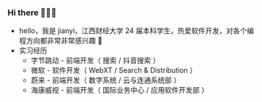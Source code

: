 ### Hi there 👋👋👋

- hello，我是 jianyi，江西财经大学 24 届本科学生，热爱软件开发，对各个编程方向都非常非常感兴趣 🤖
- 实习经历
  - 字节跳动 - 前端开发（ 搜索 / 抖音搜索 ）
  - 微软 - 软件开发（ WebXT / Search & Distribution ）
  - 蔚来 - 前端开发（ 数字系统 / 云与连通系统部 ）
  - 海康威视 - 前端开发（ 国际业务中心 / 应用软件开发部 ）
